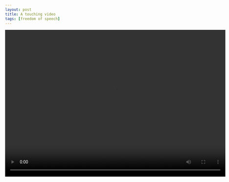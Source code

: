 ```yaml
---
layout: post
title: A touching video
tags: [freedom of speech]
---
```


<video width="720" height="480" controls autoplay>
    <source src="/videos/a-touching-video/video.mp4" type="video/mp4">
</video>